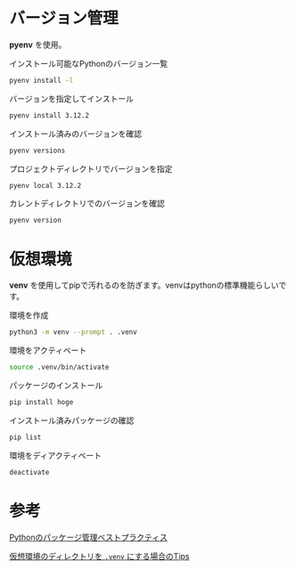 # バージョン管理
**pyenv** を使用。

インストール可能なPythonのバージョン一覧
```sh
pyenv install -l 
```
バージョンを指定してインストール
```sh
pyenv install 3.12.2
```
インストール済みのバージョンを確認
```sh
pyenv versions
```
プロジェクトディレクトリでバージョンを指定
```sh
pyenv local 3.12.2
```
カレントディレクトリでのバージョンを確認
```sh
pyenv version
```
# 仮想環境
**venv** を使用してpipで汚れるのを防ぎます。venvはpythonの標準機能らしいです。

環境を作成
```sh
python3 -m venv --prompt . .venv
```

環境をアクティベート
```sh
source .venv/bin/activate
```

パッケージのインストール
```sh
pip install hoge
```

インストール済みパッケージの確認
```sh
pip list
```

環境をディアクティベート
```sh
deactivate
```

# 参考
[Pythonのパッケージ管理ベストプラクティス](https://qiita.com/c60evaporator/items/b6a7394231d1e768ce64)

[仮想環境のディレクトリを `.venv` にする場合のTips](https://zenn.dev/methane/articles/7175d97bab1cd0)